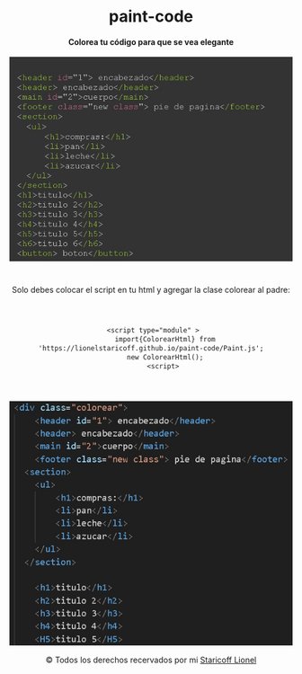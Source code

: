 <div align=center>

# paint-code
<h4>Colorea tu código para que se vea <b>elegante</b></h4>

<img src='./html_coloreado.jpeg'>

#

Solo debes colocar el script en tu html y agregar la clase colorear al padre:
#

<pre>
<code>
   &lt;script type="module" &gt;  
       import{ColorearHtml} from 'https://lionelstaricoff.github.io/paint-code/Paint.js';
       new ColorearHtml();
      &lt;script&gt;
</code>
</pre>

#
<img src='./html.jpeg'>

&copy; Todos los derechos recervados por mi <a target=_blank href="https://www.linkedin.com/in/lionel-staricoff/"> Staricoff Lionel</a>

</div>